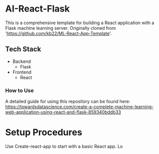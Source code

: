 # AI-React-Flask
This is a comprehensive template for building a React application with a Flask machine learning server. Originally cloned from 'https://github.com/kb22/ML-React-App-Template'.

## Tech Stack
- Backend
  - Flask
- Frontend
  - React

### How to Use
A detailed guide for using this repository can be found here: https://towardsdatascience.com/create-a-complete-machine-learning-web-application-using-react-and-flask-859340bddb33

# Setup Procedures
Use Create-react-app to start with a basic React app. Lo
